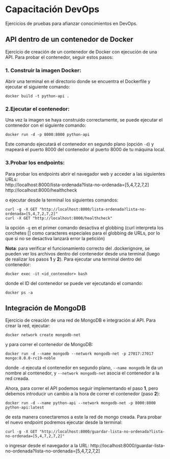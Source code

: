# Capacitación DevOps
Ejercicios de pruebas para afianzar conocimientos en DevOps.

## API dentro de un contenedor de Docker

Ejercicio de creación de un contenedor de Docker con ejecución de una API. Para probar el contenedor, seguir estos pasos:

### 1. Construir la imagen Docker:
Abrir una terminal en el directorio donde se encuentra el Dockerfile y ejecutar el siguiente comando:
```
docker build -t python-api .
```

### 2.Ejecutar el contenedor: 
Una vez la imagen se haya construido correctamente, se puede ejecutar el contenedor con el siguiente comando:
```
docker run -d -p 8000:8000 python-api
```
Este comando ejecutará el contenedor en segundo plano (opción `-d`) y mapeará el puerto 8000 del contenedor al puerto 8000 de tu máquina local.

### 3.Probar los endpoints:
Para probar los endpoints abrir el navegador web y acceder a las siguientes URLs:  
http://localhost:8000/lista-ordenada?lista-no-ordenada=[5,4,7,2,7,2]  
http://localhost:8000/healthcheck  

o ejecutar desde la terminal los siguientes comandos:
```
curl -g -X GET "http://localhost:8000/lista-ordenada?lista-no-ordenada=[5,4,7,2,7,2]"
curl -X GET "http://localhost:8000/healthcheck"
```
la opción `-g` en el primer comando desactiva el globbing (curl interpreta los corchetes [] como caracteres especiales para el globbing de URLs, por lo que si no se desactiva lanzará error la petición)

**Nota**: para verificar el funcionamiento correcto del .dockerignore, se pueden ver los archivos dentro del contenedor desde una terminal (luego de realizar los pasos **1** y **2**). Para ejecutar una terminal dentro del contenedor:
```
docker exec -it <id_contenedor> bash
```
donde el ID del contenedor se puede ver ejecutando el comando:
```
docker ps -a
```

## Integración de MongoDB

Ejercicio de creación de una red de MongoDB e integración al API. Para crear la red, ejecutar:
```
docker network create mongodb-net
```
y para correr el contenedor de MongoDB:
```
docker run -d --name mongodb --network mongodb-net -p 27017:27017 mongo:8.0.0-rc19-noble
```
donde `-d` ejecuta el contenedor en segundo plano, `--name mongodb` le da un nombre al contenedor, y `--network mongodb-net` asocia el contenedor a la red creada.

Ahora, para correr el API podemos seguir implementando el paso **1**, pero debemos introducir un cambio a la hora de correr el contenedor (paso **2**):
```
docker run -d --name python-api --network mongodb-net -p 8000:8000 python-api:latest
```
de esta manera conectaremos a este la red de mongo creada. Para probar el nuevo endpoint podremos ejecutar desde la terminal:
```
curl -g -X GET "http://localhost:8000/guardar-lista-no-ordenada?lista-no-ordenada=[5,4,7,2,7,2]"
```

o ingresar desde el navegador a la URL:
http://localhost:8000/guardar-lista-no-ordenada?lista-no-ordenada=[5,4,7,2,7,2]
